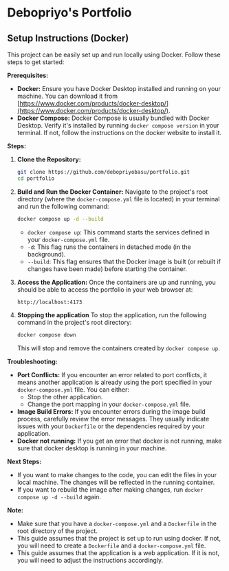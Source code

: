 # Debopriyo's Portfolio

## Setup Instructions (Docker)

This project can be easily set up and run locally using Docker. Follow these steps to get started:

**Prerequisites:**

- **Docker:** Ensure you have Docker Desktop installed and running on your machine. You can download it from [https://www.docker.com/products/docker-desktop/](https://www.docker.com/products/docker-desktop/).
- **Docker Compose:** Docker Compose is usually bundled with Docker Desktop. Verify it's installed by running `docker compose version` in your terminal. If not, follow the instructions on the docker website to install it.

**Steps:**

1.  **Clone the Repository:**

    ```bash
    git clone https://github.com/debopriyobasu/portfolio.git
    cd portfolio
    ```

2.  **Build and Run the Docker Container:**
    Navigate to the project's root directory (where the `docker-compose.yml` file is located) in your terminal and run the following command:

    ```bash
    docker compose up -d --build
    ```

    - `docker compose up`: This command starts the services defined in your `docker-compose.yml` file.
    - `-d`: This flag runs the containers in detached mode (in the background).
    - `--build`: This flag ensures that the Docker image is built (or rebuilt if changes have been made) before starting the container.

3.  **Access the Application:**
    Once the containers are up and running, you should be able to access the portfolio in your web browser at:

    ```
    http://localhost:4173
    ```

4.  **Stopping the application**
    To stop the application, run the following command in the project's root directory:
    ```bash
    docker compose down
    ```
    This will stop and remove the containers created by `docker compose up`.

**Troubleshooting:**

- **Port Conflicts:** If you encounter an error related to port conflicts, it means another application is already using the port specified in your `docker-compose.yml` file. You can either:
  - Stop the other application.
  - Change the port mapping in your `docker-compose.yml` file.
- **Image Build Errors:** If you encounter errors during the image build process, carefully review the error messages. They usually indicate issues with your `Dockerfile` or the dependencies required by your application.
- **Docker not running:** If you get an error that docker is not running, make sure that docker desktop is running in your machine.

**Next Steps:**

- If you want to make changes to the code, you can edit the files in your local machine. The changes will be reflected in the running container.
- If you want to rebuild the image after making changes, run `docker compose up -d --build` again.

**Note:**

- Make sure that you have a `docker-compose.yml` and a `Dockerfile` in the root directory of the project.
- This guide assumes that the project is set up to run using docker. If not, you will need to create a `Dockerfile` and a `docker-compose.yml` file.
- This guide assumes that the application is a web application. If it is not, you will need to adjust the instructions accordingly.

